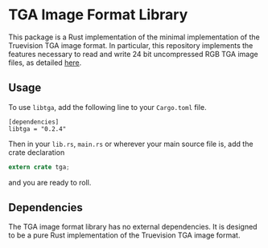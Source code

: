 # TGA Image Format Library
This package is a Rust implementation of the minimal implementation of the Truevision TGA image format. In particular, this repository implements the features necessary to read and write 24 bit uncompressed RGB TGA image files, as detailed [here](http://paulbourke.net/dataformats/tga/).

## Usage
To use `libtga`, add the following line to your `Cargo.toml` file.
```
[dependencies]
libtga = "0.2.4"
```
Then in your `lib.rs`, `main.rs` or wherever your main source file is, add the crate declaration
```rust
extern crate tga;
```
and you are ready to roll.

## Dependencies
The TGA image format library has no external dependencies. It is designed to be a pure Rust implementation of the Truevision TGA image format.
